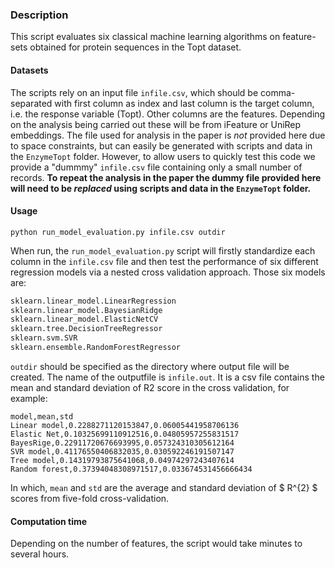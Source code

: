 ### Description
This script evaluates six classical machine learning algorithms on feature-sets obtained for protein sequences in the Topt dataset.


#### Datasets
The scripts rely on an input file `infile.csv`, which should be comma-separated with first column as index and last column is the target column, i.e. the response variable (Topt). Other columns are the features. Depending on the analysis being carried out these will be from iFeature or UniRep embeddings. The file used for analysis in the paper is *not* provided here due to space constraints, but can easily be generated with scripts and data in the `EnzymeTopt` folder. However, to allow users to quickly test this code we provide a "dummmy" `infile.csv` file containing only a small number of records. **To repeat the analysis in the paper the dummy file provided here will need to be *replaced* using scripts and data in the `EnzymeTopt` folder.**

#### Usage
```
python run_model_evaluation.py infile.csv outdir
```

When run, the `run_model_evaluation.py` script will firstly standardize each column in the `infile.csv` file and then test the performance of six different regression models via a nested cross validation approach. Those six models are:

```python
sklearn.linear_model.LinearRegression
sklearn.linear_model.BayesianRidge
sklearn.linear_model.ElasticNetCV
sklearn.tree.DecisionTreeRegressor
sklearn.svm.SVR
sklearn.ensemble.RandomForestRegressor
```

`outdir` should be specified as the directory where output file will be created. The name of the outputfile is `infile.out`. It is a csv file contains the mean and standard deviation of R2 score in the cross validation, for example:
```
model,mean,std
Linear model,0.2288271120153847,0.06005441958706136
Elastic Net,0.10325699110912516,0.04805957255831517
BayesRige,0.22911720676693995,0.057324310305612164
SVR model,0.41176550406832035,0.030592246191507147
Tree model,0.14319793875641068,0.04974297243407614
Random forest,0.37394048308971517,0.033674531456666434
```
In which, `mean` and `std` are the average and standard deviation of $ R^{2} $ scores from five-fold cross-validation.
#### Computation time
Depending on the number of features, the script would take minutes to several hours.
